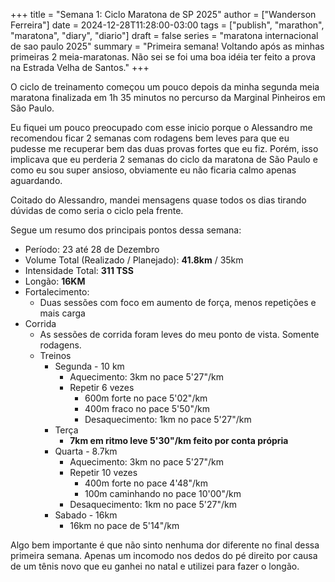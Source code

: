 +++
title = "Semana 1: Ciclo Maratona de SP 2025"
author = ["Wanderson Ferreira"]
date = 2024-12-28T11:28:00-03:00
tags = ["publish", "marathon", "maratona", "diary", "diario"]
draft = false
series = "maratona internacional de sao paulo 2025"
summary = "Primeira semana! Voltando após as minhas primeiras 2 meia-maratonas. Não sei se foi uma boa idéia ter feito a prova na Estrada Velha de Santos."
+++

O ciclo de treinamento começou um pouco depois da minha segunda meia maratona
finalizada em 1h 35 minutos no percurso da Marginal Pinheiros em São Paulo.

Eu fiquei um pouco preocupado com esse inicio porque o Alessandro me recomendou
ficar 2 semanas com rodagens bem leves para que eu pudesse me recuperar bem das
duas provas fortes que eu fiz. Porém, isso implicava que eu perderia 2 semanas
do ciclo da maratona de São Paulo e como eu sou super ansioso, obviamente eu não
ficaria calmo apenas aguardando.

Coitado do Alessandro, mandei mensagens quase todos os dias tirando dúvidas de
como seria o ciclo pela frente.

Segue um resumo dos principais pontos dessa semana:

-   Período: 23 até 28 de Dezembro
-   Volume Total (Realizado / Planejado):  **41.8km**  / 35km
-   Intensidade Total: **311 TSS**
-   Longão: **16KM**
-   Fortalecimento:
    -   Duas sessões com foco em aumento de força, menos repetições e mais carga
-  Corrida
    -   As sessões de corrida foram leves do meu ponto de vista. Somente rodagens.
    -   Treinos
        -   Segunda - 10 km
            -   Aquecimento: 3km no pace 5'27"/km
            -   Repetir 6 vezes
                -   600m forte no pace 5'02"/km
                -   400m fraco no pace 5'50"/km
                -   Desaquecimento: 1km no pace 5'27"/km
        -   Terça
            -   **7km em ritmo leve 5'30"/km  feito por conta própria**
        -   Quarta - 8.7km
            -   Aquecimento: 3km no pace 5'27"/km
            -   Repetir 10 vezes
                -   400m forte no pace 4'48"/km
                -   100m caminhando no pace 10'00"/km
            -   Desaquecimento: 1km no pace 5'27"/km
        -   Sabado - 16km
            -   16km no pace de 5'14"/km

Algo bem importante é que não sinto nenhuma dor diferente no final dessa
primeira semana. Apenas um incomodo nos dedos do pé direito por causa de um
tênis novo que eu ganhei no natal e utilizei para fazer o longão.
